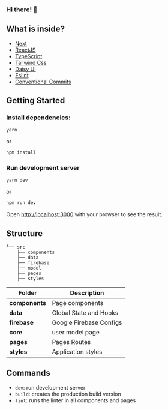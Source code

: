 ### Hi there! 👋

## What is inside?
- [Next](https://nextjs.org/docs)
- [ReactJS](https://reactjs.org)
- [TypeScript](https://www.typescriptlang.org)
- [Tailwind Css](https://tailwindcss.com/docs/installation)
- [Daisy UI](https://daisyui.com)
- [Eslint](https://eslint.org)
- [Conventional Commits](https://www.conventionalcommits.org/en/v1.0.0/)

## Getting Started

### Install dependencies:

```bash
yarn
```

or

```bash
npm install
```

### Run development server

```bash
yarn dev
```

or 

```bash
npm run dev
```

Open [http://localhost:3000](http://localhost:3000) with your browser to see the result.

## Structure

```
└── src
    ├── components
    ├── data
    ├── firebase
    ├── model
    ├── pages
    ├── styles
```

| Folder         | Description                                          |
| ----------     | -------------------------------------------          |
| **components** | Page components                                      |
| **data**       | Global State and Hooks                               |
| **firebase**   | Google Firebase Configs                              |
| **core**       | user model page                                      |
| **pages**      | Pages Routes                                         |
| **styles**     | Application styles                                   |

## Commands

- `dev`: run development server
- `build`: creates the production build version
- `lint`: runs the linter in all components and pages